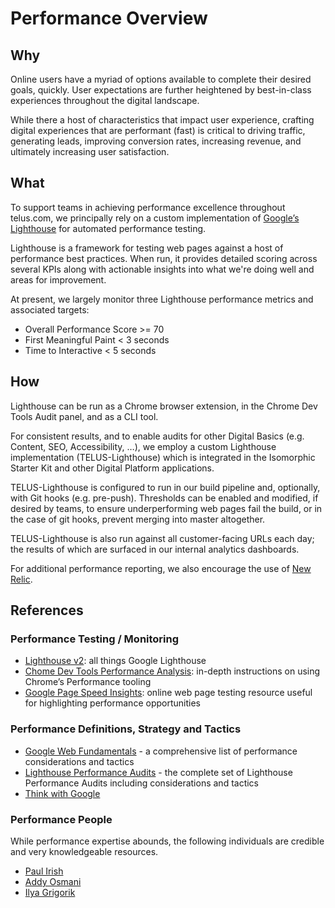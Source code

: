 # Performance Overview 

## Why

Online users have a myriad of options available to complete their desired goals, quickly. User expectations are further heightened by best-in-class experiences throughout the digital landscape. 

While there a host of characteristics that impact user experience, crafting digital experiences that are performant (fast) is critical to driving traffic, generating leads, improving conversion rates, increasing revenue, and ultimately increasing user satisfaction.

## What

To support teams in achieving performance excellence throughout telus.com, we principally rely on a custom implementation of [Google’s Lighthouse](https://developers.google.com/web/tools/lighthouse/) for automated performance testing. 

Lighthouse is a framework for testing web pages against a host of performance best practices. When run, it provides detailed scoring across several KPIs along with actionable insights into what we're doing well and areas for improvement.

At present, we largely monitor three Lighthouse performance metrics and associated targets:

- Overall Performance Score >= 70
- First Meaningful Paint < 3 seconds
- Time to Interactive < 5 seconds

## How

Lighthouse can be run as a Chrome browser extension, in the Chrome Dev Tools Audit panel, and as a CLI tool.

For consistent results, and to enable audits for other Digital Basics (e.g. Content, SEO, Accessibility, …), we employ a custom Lighthouse implementation (TELUS-Lighthouse) which is integrated in the Isomorphic Starter Kit and other Digital Platform applications. 

TELUS-Lighthouse is configured to run in our build pipeline and, optionally, with Git hooks (e.g. pre-push). Thresholds can be enabled and modified, if desired by teams, to ensure underperforming web pages fail the build, or in the case of git hooks, prevent merging into master altogether.

TELUS-Lighthouse is also run against all customer-facing URLs each day; the results of which are surfaced in our internal analytics dashboards.

For additional performance reporting, we also encourage the use of [New Relic](https://newrelic.com/products/application-monitoring).

## References

### Performance Testing / Monitoring

- [Lighthouse v2](https://developers.google.com/web/tools/lighthouse/): all things Google Lighthouse
- [Chome Dev Tools Performance Analysis](https://developers.google.com/web/tools/chrome-devtools/evaluate-performance/): in-depth instructions on using Chrome’s Performance tooling
- [Google Page Speed Insights](https://developers.google.com/speed/pagespeed/insights/): online web page testing resource useful for highlighting performance opportunities

### Performance Definitions, Strategy and Tactics

- [Google Web Fundamentals](https://developers.google.com/web/fundamentals/performance/why-performance-matters/) - a comprehensive list of performance considerations and tactics
- [Lighthouse Performance Audits](https://developers.google.com/web/tools/lighthouse/audits/first-contentful-paint) - the complete set of Lighthouse Performance Audits including considerations and tactics
- [Think with Google](https://www.thinkwithgoogle.com/)

### Performance People

While performance expertise abounds, the following individuals are credible and very knowledgeable resources.

- [Paul Irish](https://twitter.com/paul_irish)
- [Addy Osmani](https://twitter.com/addyosmani)
- [Ilya Grigorik](https://twitter.com/igrigorik)
